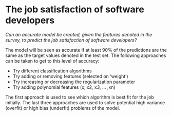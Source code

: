 # The job satisfaction of software developers

*Can an accurate model be created, given the features denoted in the survey, to predict the job satisfaction of software developers?*

The model will be seen as accurate if at least 90% of the predictions are the same as the target values denoted in the test set. The following approaches can be taken to get to this level of accuracy:
+	Try different classification algorithms
+	Try adding or removing features (selected on ‘weight’)
+	Try increasing or decreasing the regularization parameter
+	Try adding polynomial features (x, x2, x3, … ,xn)

The first approach is used to see which algorithm is best fit for the job initially. The last three approaches are used to solve potential high variance (overfit) or high bias (underfit) problems of the model.
